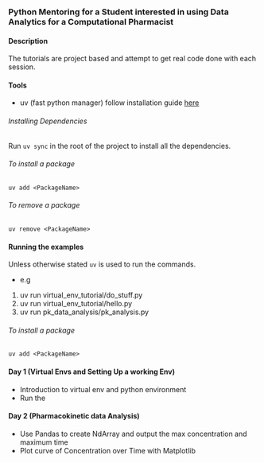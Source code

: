 ### Python Mentoring for a Student interested in using Data Analytics for a Computational Pharmacist

#### Description
The tutorials are project based and attempt to get real code done with each session.

#### Tools
- uv (fast python manager)
follow installation guide [here](https://docs.astral.sh/uv/getting-started/installation/)

###### Installing Dependencies
Run `uv sync` in the root of the project to install all the dependencies.

###### To install a package
`uv add <PackageName>`

###### To remove a package
`uv remove <PackageName>`


#### Running the examples
Unless otherwise stated `uv`  is used to run the commands.
- e.g
1. uv run virtual_env_tutorial/do_stuff.py
2. uv run virtual_env_tutorial/hello.py
3. uv run pk_data_analysis/pk_analysis.py

###### To install a package
`uv add <PackageName>`


#### Day 1 (Virtual Envs and Setting Up a working Env)
- Introduction to virtual env and python environment
- Run the

#### Day 2 (Pharmacokinetic data Analysis)
- Use Pandas to create NdArray and output the max concentration and maximum time
- Plot curve of Concentration over Time with Matplotlib